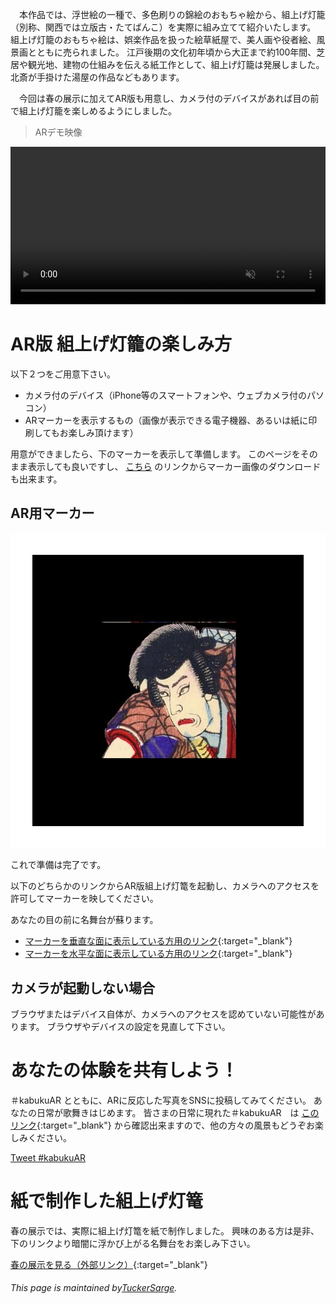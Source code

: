 　本作品では、浮世絵の一種で、多色刷りの錦絵のおもちゃ絵から、組上げ灯籠（別称、関西では立版古・たてばんこ）を実際に組み立てて紹介いたします。
組上げ灯籠のおもちゃ絵は、娯楽作品を扱った絵草紙屋で、美人画や役者絵、風景画とともに売られました。
江戸後期の文化初年頃から大正まで約100年間、芝居や観光地、建物の仕組みを伝える紙工作として、組上げ灯籠は発展しました。
北斎が手掛けた湯屋の作品などもあります。

　今回は春の展示に加えてAR版も用意し、カメラ付のデバイスがあれば目の前で組上げ灯籠を楽しめるようにしました。


> ARデモ映像

<video muted controls style="width:100%;">
    <source src="kabukuDemo.mp4" type="video/mp4">
</video>


# AR版 組上げ灯籠の楽しみ方

以下２つをご用意下さい。
- カメラ付のデバイス（iPhone等のスマートフォンや、ウェブカメラ付のパソコン）
- ARマーカーを表示するもの（画像が表示できる電子機器、あるいは紙に印刷してもお楽しみ頂けます）

用意ができましたら、下のマーカーを表示して準備します。
このページをそのまま表示しても良いですし、
[こちら](https://drive.google.com/uc?export=download&id=1RswJ7JvyC6WwOdtyOegoZtTK9tR1vYfL)
のリンクからマーカー画像のダウンロードも出来ます。
## AR用マーカー
![Picture of marker](Marker.png)

これで準備は完了です。

以下のどちらかのリンクからAR版組上げ灯篭を起動し、カメラへのアクセスを許可してマーカーを映してください。

あなたの目の前に名舞台が蘇ります。


- [マーカーを垂直な面に表示している方用のリンク](https://tuckersarge.github.io/KabukuAR/){:target="_blank"}
- [マーカーを水平な面に表示している方用のリンク](https://tuckersarge.github.io/KabukuARHorizontal/){:target="_blank"}

## カメラが起動しない場合

ブラウザまたはデバイス自体が、カメラへのアクセスを認めていない可能性があります。
ブラウザやデバイスの設定を見直して下さい。

# あなたの体験を共有しよう！
＃kabukuAR とともに、ARに反応した写真をSNSに投稿してみてください。
あなたの日常が歌舞きはじめます。
皆さまの日常に現れた＃kabukuAR　は
[このリンク](https://twitter.com/search?q=%23kabukuAR&src=typed_query){:target="_blank"}
から確認出来ますので、他の方々の風景もどうぞお楽しみください。

<a href="https://twitter.com/intent/tweet?button_hashtag=kabukuAR&ref_src=twsrc%5Etfw" class="twitter-hashtag-button" data-show-count="false">Tweet #kabukuAR</a><script async src="https://platform.twitter.com/widgets.js" charset="utf-8"></script>


# 紙で制作した組上げ灯篭

春の展示では、実際に組上げ灯篭を紙で制作しました。
興味のある方は是非、下のリンクより暗闇に浮かび上がる名舞台をお楽しみ下さい。

[春の展示を見る（外部リンク）](https://sites.google.com/view/kabuku/){:target="_blank"}


###### This page is maintained by[TuckerSarge](https://github.com/TuckerSarge).
